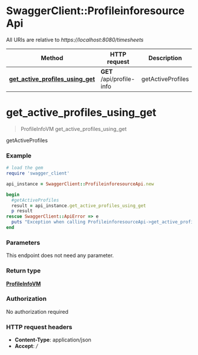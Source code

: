 # SwaggerClient::ProfileinforesourceApi

All URIs are relative to *https://localhost:8080/timesheets*

Method | HTTP request | Description
------------- | ------------- | -------------
[**get_active_profiles_using_get**](ProfileinforesourceApi.md#get_active_profiles_using_get) | **GET** /api/profile-info | getActiveProfiles


# **get_active_profiles_using_get**
> ProfileInfoVM get_active_profiles_using_get

getActiveProfiles

### Example
```ruby
# load the gem
require 'swagger_client'

api_instance = SwaggerClient::ProfileinforesourceApi.new

begin
  #getActiveProfiles
  result = api_instance.get_active_profiles_using_get
  p result
rescue SwaggerClient::ApiError => e
  puts "Exception when calling ProfileinforesourceApi->get_active_profiles_using_get: #{e}"
end
```

### Parameters
This endpoint does not need any parameter.

### Return type

[**ProfileInfoVM**](ProfileInfoVM.md)

### Authorization

No authorization required

### HTTP request headers

 - **Content-Type**: application/json
 - **Accept**: */*




